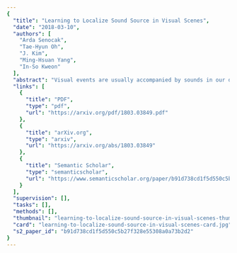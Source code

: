 ```yaml
---
{
  "title": "Learning to Localize Sound Source in Visual Scenes",
  "date": "2018-03-10",
  "authors": [
    "Arda Senocak",
    "Tae-Hyun Oh",
    "J. Kim",
    "Ming-Hsuan Yang",
    "In-So Kweon"
  ],
  "abstract": "Visual events are usually accompanied by sounds in our daily lives. We pose the question: Can the machine learn the correspondence between visual scene and the sound, and localize the sound source only by observing sound and visual scene pairs like human? In this paper, we propose a novel unsupervised algorithm to address the problem of localizing the sound source in visual scenes. A two-stream network structure which handles each modality, with attention mechanism is developed for sound source localization. Moreover, although our network is formulated within the unsupervised learning framework, it can be extended to a unified architecture with a simple modification for the supervised and semi-supervised learning settings as well. Meanwhile, a new sound source dataset is developed for performance evaluation. Our empirical evaluation shows that the unsupervised method eventually go through false conclusion in some cases. We also show that even with a few supervision, i.e., semi-supervised setup, false conclusion is able to be corrected effectively.",
  "links": [
    {
      "title": "PDF",
      "type": "pdf",
      "url": "https://arxiv.org/pdf/1803.03849.pdf"
    },
    {
      "title": "arXiv.org",
      "type": "arxiv",
      "url": "https://arxiv.org/abs/1803.03849"
    },
    {
      "title": "Semantic Scholar",
      "type": "semanticscholar",
      "url": "https://www.semanticscholar.org/paper/b91d738cd1f5d550c5b27f328e55308a0a73b2d2"
    }
  ],
  "supervision": [],
  "tasks": [],
  "methods": [],
  "thumbnail": "learning-to-localize-sound-source-in-visual-scenes-thumb.jpg",
  "card": "learning-to-localize-sound-source-in-visual-scenes-card.jpg",
  "s2_paper_id": "b91d738cd1f5d550c5b27f328e55308a0a73b2d2"
}
---
```


